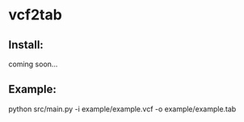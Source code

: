 # vcf2tab

## Install:
coming soon...

## Example:

python src/main.py -i example/example.vcf -o example/example.tab
